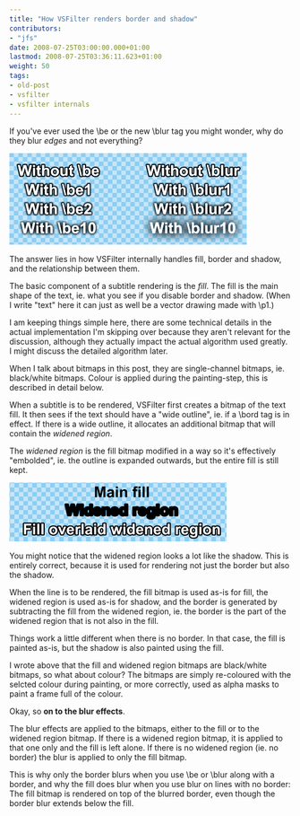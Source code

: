 ```yaml
---
title: "How VSFilter renders border and shadow"
contributors:
- "jfs"
date: 2008-07-25T03:00:00.000+01:00
lastmod: 2008-07-25T03:36:11.623+01:00
weight: 50
tags:
- old-post
- vsfilter
- vsfilter internals
---
```

If you've ever used the \be or the new \blur tag you might wonder, why do they blur *edges* and not everything?

![Example of how VSFilter blurs just edges and not everything](/img/blog/old/be-blur-demo.png)

The answer lies in how VSFilter internally handles fill, border and shadow, and the relationship between them.


The basic component of a subtitle rendering is the *fill*. The fill is the main shape of the text, ie. what you see if you disable border and shadow. (When I write "text" here it can just as well be a vector drawing made with \p1.)

I am keeping things simple here, there are some technical details in the actual implementation I'm skipping over because they aren't relevant for the discussion, although they actually impact the actual algorithm used greatly. I might discuss the detailed algorithm later.

When I talk about bitmaps in this post, they are single-channel bitmaps, ie. black/white bitmaps. Colour is applied during the painting-step, this is described in detail below.

When a subtitle is to be rendered, VSFilter first creates a bitmap of the text fill. It then sees if the text should have a "wide outline", ie. if a \bord tag is in effect. If there is a wide outline, it allocates an additional bitmap that will contain the *widened region*.

The *widened region* is the fill bitmap modified in a way so it's effectively "embolded", ie. the outline is expanded outwards, but the entire fill is still kept.

![Visualisation of how the widened region is the fill expanded outwards by border size](/img/blog/old/fill-and-widened-region-concept.png)

You might notice that the widened region looks a lot like the shadow. This is entirely correct, because it is used for rendering not just the border but also the shadow.

When the line is to be rendered, the fill bitmap is used as-is for fill, the widened region is used as-is for shadow, and the border is generated by subtracting the fill from the widened region, ie. the border is the part of the widened region that is not also in the fill.

Things work a little different when there is no border. In that case, the fill is painted as-is, but the shadow is also painted using the fill.

I wrote above that the fill and widened region bitmaps are black/white bitmaps, so what about colour? The bitmaps are simply re-coloured with the selcted colour during painting, or more correctly, used as alpha masks to paint a frame full of the colour.

Okay, so **on to the blur effects**.

The blur effects are applied to the bitmaps, either to the fill or to the widened region bitmap. If there is a widened region bitmap, it is applied to that one only and the fill is left alone. If there is no widened region (ie. no border) the blur is applied to only the fill bitmap.

This is why only the border blurs when you use \be or \blur along with a border, and why the fill does blur when you use blur on lines with no border: The fill bitmap is rendered on top of the blurred border, even though the border blur extends below the fill.

